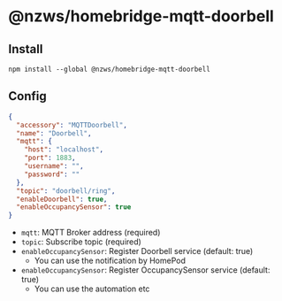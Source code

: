 # @nzws/homebridge-mqtt-doorbell

## Install

```
npm install --global @nzws/homebridge-mqtt-doorbell
```

## Config

```json
{
  "accessory": "MQTTDoorbell",
  "name": "Doorbell",
  "mqtt": {
    "host": "localhost",
    "port": 1883,
    "username": "",
    "password": ""
  },
  "topic": "doorbell/ring",
  "enableDoorbell": true,
  "enableOccupancySensor": true
}
```

- `mqtt`: MQTT Broker address (required)
- `topic`: Subscribe topic (required)
- `enableOccupancySensor`: Register Doorbell service (default: true)
  - You can use the notification by HomePod
- `enableOccupancySensor`: Register OccupancySensor service (default: true)
  - You can use the automation etc
